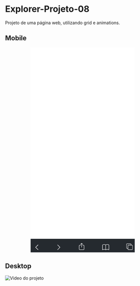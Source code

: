 # Explorer-Projeto-08
Projeto de uma página web, utilizando grid e animations.

## Mobile
<p align = "center">
<img src="assets/video-1.gif" alt="Video do projeto" />
</p>

## Desktop
<img src="assets/video-2.gif" alt="Video do projeto" />
